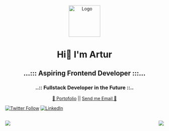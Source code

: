 <br />
<p align="center">
  <a href="https://github.com/Elldrigar">
    <img src="https://gawron.me/gawronLogo.png" alt="Logo" width="100">
  </a>

  <h1 align="center">Hi👋  I'm Artur</h1>
  <h2 align="center">...::: Aspiring Frontend Developer :::...</h2>
  <h3 align="center">  ..:: Fullstack Developer in the Future ::..  </h3>
  <p align="center">
    <a href="https://gawron.me">💼 Portofolio</a>
    ||
    <a href="mailto:artur@gawron.me">Send me Email 📧</a>
  </p>
 
[![Twitter Follow][twitterbadge-url]][twitter-url]
[![LinkedIn][linkedin-shield]][linkedin-url]

<br>

<img align="left" src="https://github-readme-stats.vercel.app/api?username=Elldrigar&count_private=true&show_icons=true&theme=synthwave" />
<img align="right" src="https://github-readme-stats.vercel.app/api/top-langs/?username=Elldrigar" />

<!-- LINKS -->

[twitterbadge-url]: https://badgen.net/twitter/follow/Elldrigar?icon=twitter
[twitter-url]: https://twitter.com/Elldrigar
[linkedin-shield]: https://img.shields.io/badge/-LinkedIn-black.svg?style=flat-square&logo=linkedin&colorB=555
[linkedin-url]: https://www.linkedin.com/in/artur-gawron-41bb40138/
